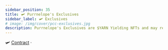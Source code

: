 ```yaml
---
sidebar_position: 35
title: 🛩 Purrnelope's Exclusives
sidebar_label: 🛩 Exclusives
# image: /img/cover/pcc-exclusives.jpg
description: Purrnelope's Exclusives are $YARN Yielding NFTs and may receive extra perks in PCC Universe.
---
```


🛩
[Contract](https://etherscan.io/address/0x9e8a92F833c0ae4842574cE9cC0ef4c7300Ddb12) ·
<!-- [OpenSea](https://opensea.io/collection/purrnelopes-exclusives) ·
[LooksRare](https://looksrare.org/collections/0x9e8a92F833c0ae4842574cE9cC0ef4c7300Ddb12)
🛩
![](./assets/pcc-exclusives.jpg)

## What are PCC Exclusives

Purrnelope's Exclusives are $YARN Yielding NFTs and may receive extra perks in PCC Universe.

### $YARN Yield

There are 5 categories in Exclusives, the higher the rarity, different categories yield different $YARN amount.

| Category | Type        | Daily $YARN Yield |
| :------- | :---------- | :---------------- |
| CAT I    | Float       | 5                 |
| CAT II   | Golf Cart   | 10                |
| CAT III  | Jeep        | 25                |
| CAT IV   | Super Car   | 50                |
| CAT V    | Private Jet | 100               |

### Exclusive Airdrops

> citition needed

#### Alpha V1 of Pax

Alpha V1 of Pax are coming to a lucky few who hold exclusives at the snapshot.

#### Exclusive Airdrop

An airdrop was planned for holders holding both Cat & Exclusive. Every airdrop for every Cat - Exclusive pair,

## Mint / Sale

The price was 0.1 ETH per Exclusive. Sale started at 21:30 UTC, Jul 22, 2022 with 3 waves:

- **Wave 1**: started 21:30 UTC for Wave 1 allowlist to mint, up to 3 Exclusives each address. _All Cat owners were in Wave 1 allowlist._
- **Wave 2**: started 22:30 UTC for everyone who minted in Wave 1 + Wave 2 allowlist to mint, up to 3 Exclusives each address
- **Wave 3**: started 23:30 UTC for public mint, capped at 3 Exclusives per transaction

500 Exclusives (ID 0-499) were free giveaways for previous social/collab project raffle winners.

Public Mint / Sale closed at 12:00 AM UTC, Aug 3, 2022 with 3,462 Exclusives minted.

## Statistics

### Mint Statistics

**Total minted: 3,462 PE (ID 0 - 3461)**

- DevMint for giveaways: 500 PE (ID 0 - 499)
- Total Sale: 2,962 PE
  - Public: 2,562 PE
  - KittyVault: 400 PE

### Category Statistics

| Categories |  No. NFTs | % of All | Category Daily Yield |
| ---------- | --------: | -------: | -------------------: |
| CAT I      |     2,542 |   73.43% |               12,710 |
| CAT II     |       721 |   20.83% |                7,210 |
| CAT III    |       158 |    4.56% |                3,950 |
| CAT IV     |        36 |    1.04% |                1,800 |
| CAT V      |         5 |    0.14% |                  500 |
| **SUM**    | **3,462** | **100%** |           **26,170** |

## Events

**Year 2022:**

- 07-22: [09:29:36 PM +UTC](https://etherscan.io/tx/0x1d94d6ad14b109185582b32327d54df03c6bf3ecb1080d69a928e8112d4bfa08) PCC Team minted 500 Exclusives (ID 0 - 499) for giveaways
- 07-22: [09:29:51 PM +UTC](https://etherscan.io/tx/0xd85610050bbab060b07a5b428733510e8fc36c12142738ad4de24d8e34abd22a) Wave 1 sale/mint started
- 07-22: [10:30:14 PM +UTC](https://etherscan.io/tx/0xd85610050bbab060b07a5b428733510e8fc36c12142738ad4de24d8e34abd22a) Wave 2 sale/mint started
- 07-22: [11:29:26 PM +UTC](https://etherscan.io/tx/0xd85610050bbab060b07a5b428733510e8fc36c12142738ad4de24d8e34abd22a) Wave 3 Public sale/mint started
- 07-29: Community Voted to close sale on a set date [Vote on Snapshot](https://snapshot.org/#/purrnelopescountryclub.eth/proposal/0x88cff1c29855e025e64822e6dcca40c23051d23dc41460927a324cbc154f05a7)
- 08-02: KittyVault minted 400 Exclusives (Nonce: [261](https://etherscan.io/tx/0x82cee66e05de1ae1d6d5ec2d79a49c668749a7854219f59873deb19cebde2d24) - [394](https://etherscan.io/tx/0x5332f3e80d4457758cdef2d16ffec494709b0f7a45bfc66f5d80a5f6fb4bde16)) for intercommunity advertising / outreach after a [community vote on Snapshot](https://snapshot.org/#/purrnelopescountryclub.eth/proposal/0x0e934da6cb295e8e906473cdaa95e9a2dbeaec144740c8800d5c2a6b4b003b65)
- 08-03: [12:00:30 AM +UTC](https://etherscan.io/tx/0x8e853eab786befd8fe2cf300785f9160ae90ed8a2ff3fd61171efab763c034cb) Public Mint Closed
- 08-03: [09:54:25 PM +UTC](https://etherscan.io/tx/0xbd7a6c45c5d0a547675b8327061ba7ac693dcdddd7ebc07a2616d39f67b0b631) Collection Revealed

## The Exclusives Contract {#contract}

Exclusives are ERC-721 NFTs ([Etherscan](https://etherscan.io/address/0x9e8a92F833c0ae4842574cE9cC0ef4c7300Ddb12)), it's using ERC721A to save gas. And it's using Chainlink to generate a random number to off-set tokenURI for each token during the reveal.

The contract itself is named PurrnelopesExclusives.

`TBD` -->
